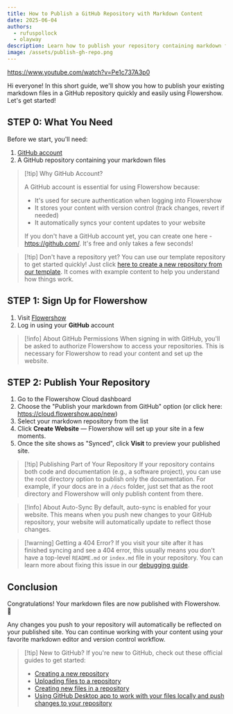 ```yaml
---
title: How to Publish a GitHub Repository with Markdown Content
date: 2025-06-04
authors:
  - rufuspollock
  - olayway
description: Learn how to publish your repository containing markdown files with Flowershow in 2 simple steps.
image: /assets/publish-gh-repo.png
---
```


https://www.youtube.com/watch?v=Pe1c737A3p0

Hi everyone! In this short guide, we'll show you how to publish your existing markdown files in a GitHub repository quickly and easily using Flowershow. Let's get started!

## STEP 0: What You Need

Before we start, you'll need:
1. [GitHub account](https://github.com/)
2. A GitHub repository containing your markdown files

> [!tip] Why GitHub Account?
> 
> A GitHub account is essential for using Flowershow because:
> - It's used for secure authentication when logging into Flowershow
> - It stores your content with version control (track changes, revert if needed)
> - It automatically syncs your content updates to your website
> 
> If you don't have a GitHub account yet, you can create one here - https://github.com/. It's free and only takes a few seconds!


> [!tip] Don't have a repository yet?
> You can use our template repository to get started quickly! Just click [here to create a new repository from our template](https://github.com/new?template_owner=flowershow&template_name=flowershow-cloud-template). It comes with example content to help you understand how things work.

## STEP 1: Sign Up for Flowershow

1. Visit [Flowershow](https://cloud.flowershow.app/)
2. Log in using your **GitHub** account

> [!info] About GitHub Permissions
> When signing in with GitHub, you'll be asked to authorize Flowershow to access your repositories. This is necessary for Flowershow to read your content and set up the website.

## STEP 2: Publish Your Repository

1. Go to the Flowershow Cloud dashboard
2. Choose the "Publish your markdown from GitHub" option (or click here: https://cloud.flowershow.app/new)
3. Select your markdown repository from the list
4. Click **Create Website** — Flowershow will set up your site in a few moments.
5. Once the site shows as "Synced", click **Visit** to preview your published site.

> [!tip] Publishing Part of Your Repository
> If your repository contains both code and documentation (e.g., a software project), you can use the root directory option to publish only the documentation. For example, if your docs are in a `/docs` folder, just set that as the root directory and Flowershow will only publish content from there.

> [!info] About Auto-Sync
> By default, auto-sync is enabled for your website. This means when you push new changes to your GitHub repository, your website will automatically update to reflect those changes.

> [!warning] Getting a 404 Error?
> If you visit your site after it has finished syncing and see a 404 error, this usually means you don't have a top-level `README.md` or `index.md` file in your repository. You can learn more about fixing this issue in our [debugging guide](https://flowershow.app/blog/how-to-debug-404-pages).

## Conclusion

Congratulations! Your markdown files are now published with Flowershow. 💐

Any changes you push to your repository will automatically be reflected on your published site. You can continue working with your content using your favorite markdown editor and version control workflow.

> [!tip] New to GitHub?
> If you're new to GitHub, check out these official guides to get started:
> - [Creating a new repository](https://docs.github.com/en/repositories/creating-and-managing-repositories/quickstart-for-repositories)
> - [Uploading files to a repository](https://docs.github.com/en/repositories/working-with-files/managing-files/adding-files-to-a-repository)
> - [Creating new files in a repository](https://docs.github.com/en/repositories/working-with-files/managing-files/creating-new-files)
> - [Using GitHub Desktop app to work with your files locally and push changes to your repository](https://docs.github.com/en/desktop/overview/getting-started-with-github-desktop)
